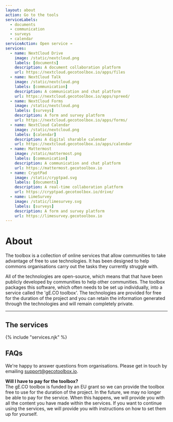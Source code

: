 ```yaml
---
layout: about
action: Go to the tools
serviceLabels:
  - documents
  - communication
  - surveys
  - calendar
serviceAction: Open service →
services:
  - name: NextCloud Drive
    image: /static/nextcloud.png
    labels: [documents]
    description: A document collaboration platform
    url: https://nextcloud.gecotoolbox.io/apps/files
  - name: NextCloud Talk
    image: /static/nextcloud.png
    labels: [communication]
    description: A communication and chat platform
    url: https://nextcloud.gecotoolbox.io/apps/spreed/
  - name: NextCloud Forms
    image: /static/nextcloud.png
    labels: [surveys]
    description: A form and survey platform
    url: https://nextcloud.gecotoolbox.io/apps/forms/
  - name: NextCloud Calendar
    image: /static/nextcloud.png
    labels: [calendar]
    description: A digital sharable calendar
    url: https://nextcloud.gecotoolbox.io/apps/calendar
  - name: Mattermost
    image: /static/mattermost.png
    labels: [communication]
    description: A communication and chat platform
    url: https://mattermost.gecotoolbox.io
  - name: CryptPad
    image: /static/cryptpad.svg
    labels: [documents]
    description: A real-time collaboration platform
    url: https://cryptpad.gecotoolbox.io/drive/
  - name: LimeSurvey
    image: /static/limesurvey.svg
    labels: [surveys]
    description: A form and survey platform
    url: https://limesurvey.gecotoolbox.io
---
```


# About

The toolbox is a collection of online services that allow communities to take advantage of free to use technologies.
It has been designed to help commons organisations carry out the tasks they currently struggle with.

All of the technologies are open-source, which means that that have been publicly developed by communities to help other communities.
The toolbox packages this software, which often needs to be set up individually, into a service called the 'gE.CO toolbox'.
The technologies are provided for free for the duration of the project
and you can retain the information generated through the technologies and will remain completely private.

<hr>

## The services

{% include "services.njk" %}

## FAQs

We're happy to answer questions from organisations.
Please get in touch by emailing [support@gecotoolbox.io](mailto:support@gecotoolbox.io).

**Will I have to pay for the toolbox?**<br>
The gE.CO toolbox is funded by an EU grant so we can provide the toolbox free to use for the duration of the project.
In the future, we may no longer be able to pay for the service.
When this happens, we will provide you with all the content you have made within the services.
If you want to continue using the services, we will provide you with instructions on how to set them up for yourself.
